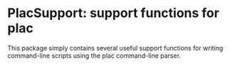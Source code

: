 # PlacSupport: support functions for plac

This package simply contains several useful support functions for writing command-line scripts using the plac command-line parser.
